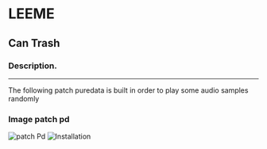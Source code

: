 # LEEME 

## Can Trash 

### Description.
________________

The following patch puredata is built in order to play some audio samples randomly

### Image patch pd

![patch Pd](imagen1)
![Installation](https://drive.google.com/?tab=mo&authuser=0#folders/0B3kYFcies4A9RjdZdklmdXNhVVU)

